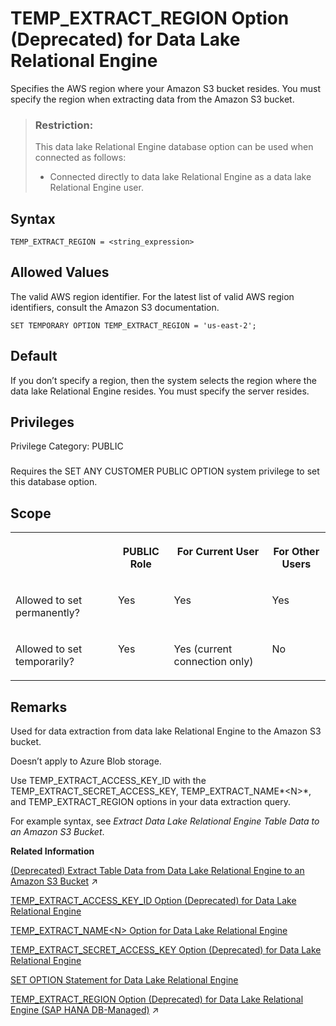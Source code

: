 <!-- loio5a091832c0bf4722b78c5358f477071a -->

# TEMP\_EXTRACT\_REGION Option \(Deprecated\) for Data Lake Relational Engine

Specifies the AWS region where your Amazon S3 bucket resides. You must specify the region when extracting data from the Amazon S3 bucket.



> ### Restriction:  
> This data lake Relational Engine database option can be used when connected as follows:
> 
> -   Connected directly to data lake Relational Engine as a data lake Relational Engine user.



<a name="loio5a091832c0bf4722b78c5358f477071a__temp_extract_region_syntax1"/>

## Syntax

```
TEMP_EXTRACT_REGION = <string_expression>
```



<a name="loio5a091832c0bf4722b78c5358f477071a__temp_extract_region_values1"/>

## Allowed Values

The valid AWS region identifier. For the latest list of valid AWS region identifiers, consult the Amazon S3 documentation.

```
SET TEMPORARY OPTION TEMP_EXTRACT_REGION = 'us-east-2';
```



<a name="loio5a091832c0bf4722b78c5358f477071a__temp_extract_region_default1"/>

## Default

If you don’t specify a region, then the system selects the region where the data lake Relational Engine resides. You must specify the server resides.



<a name="loio5a091832c0bf4722b78c5358f477071a__temp_extract_region_priv1"/>

## Privileges

Privilege Category: PUBLIC



### 

Requires the SET ANY CUSTOMER PUBLIC OPTION system privilege to set this database option.



<a name="loio5a091832c0bf4722b78c5358f477071a__temp_extract_region_scope1"/>

## Scope


<table>
<tr>
<th valign="top">

 



</th>
<th valign="top">

PUBLIC Role



</th>
<th valign="top">

For Current User



</th>
<th valign="top">

For Other Users



</th>
</tr>
<tr>
<td valign="top">

Allowed to set permanently?



</td>
<td valign="top">

Yes



</td>
<td valign="top">

Yes



</td>
<td valign="top">

Yes



</td>
</tr>
<tr>
<td valign="top">

Allowed to set temporarily?



</td>
<td valign="top">

Yes



</td>
<td valign="top">

Yes \(current connection only\)



</td>
<td valign="top">

No



</td>
</tr>
</table>



<a name="loio5a091832c0bf4722b78c5358f477071a__temp_extract_region_remarks1"/>

## Remarks

Used for data extraction from data lake Relational Engine to the Amazon S3 bucket.

Doesn’t apply to Azure Blob storage.

Use TEMP\_EXTRACT\_ACCESS\_KEY\_ID with the TEMP\_EXTRACT\_SECRET\_ACCESS\_KEY, TEMP\_EXTRACT\_NAME*<N\>*, and TEMP\_EXTRACT\_REGION options in your data extraction query.

For example syntax, see *Extract Data Lake Relational Engine Table Data to an Amazon S3 Bucket*.

**Related Information**  


[(Deprecated) Extract Table Data from Data Lake Relational Engine to an Amazon S3 Bucket](https://help.sap.com/viewer/a8942f1c84f2101594aad09c82c80aea/2023_2_QRC/en-US/5389c53044504f4b9c5865c8f9366ebe.html "Use data lake Relational Engine TEMP_EXTRACT database options in your extraction query to extract data lake Relational Engine data to one or more objects in an Amazon S3 bucket.") :arrow_upper_right:

[TEMP\_EXTRACT\_ACCESS\_KEY\_ID Option \(Deprecated\) for Data Lake Relational Engine](temp-extract-access-key-id-option-deprecated-for-data-lake-relational-engine-924c9f8.md "Supplies the AWS access key. You must specify the access key when extracting data from data lake Relational Engine to an Amazon S3 bucket.")

[TEMP\_EXTRACT\_NAME<N\> Option for Data Lake Relational Engine](temp-extract-name-n-option-for-data-lake-relational-engine-a65dd19.md "Specifies the data lake Filescontainer object file name, or theAzure block blob name, or the Amazon S3 bucket object name you’re extracting to. You must specify the name when extracting data from data lake Relational Engine to cloud storage.")

[TEMP\_EXTRACT\_SECRET\_ACCESS\_KEY Option \(Deprecated\) for Data Lake Relational Engine](temp-extract-secret-access-key-option-deprecated-for-data-lake-relational-engine-0db4937.md "Supplies the AWS secret access key. You must specify the secret access key when extracting data from data lake Relational Engine to an Amazon S3 bucket.")

[SET OPTION Statement for Data Lake Relational Engine](../080-sql-statements/set-option-statement-for-data-lake-relational-engine-a625da7.md "Changes options that affect the behavior of the database and its compatibility with Transact-SQL. Setting the value of an option can change the behavior for all users or an individual user, in either a temporary or permanent scope.")

[TEMP_EXTRACT_REGION Option (Deprecated) for Data Lake Relational Engine (SAP HANA DB-Managed)](https://help.sap.com/viewer/a898e08b84f21015969fa437e89860c8/2023_2_QRC/en-US/38858a2d4f3844f1a55421078ad2f90d.html "Specifies the AWS region where your Amazon S3 bucket resides. You must specify the region when extracting data from the Amazon S3 bucket.") :arrow_upper_right:

